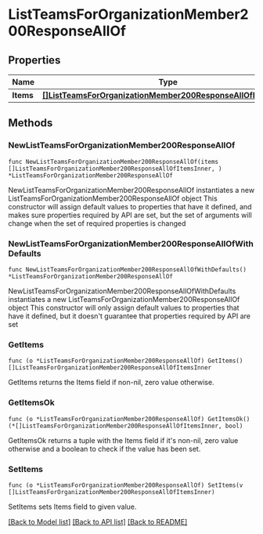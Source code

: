 # ListTeamsForOrganizationMember200ResponseAllOf

## Properties

Name | Type | Description | Notes
------------ | ------------- | ------------- | -------------
**Items** | [**[]ListTeamsForOrganizationMember200ResponseAllOfItemsInner**](ListTeamsForOrganizationMember200ResponseAllOfItemsInner.md) |  | 

## Methods

### NewListTeamsForOrganizationMember200ResponseAllOf

`func NewListTeamsForOrganizationMember200ResponseAllOf(items []ListTeamsForOrganizationMember200ResponseAllOfItemsInner, ) *ListTeamsForOrganizationMember200ResponseAllOf`

NewListTeamsForOrganizationMember200ResponseAllOf instantiates a new ListTeamsForOrganizationMember200ResponseAllOf object
This constructor will assign default values to properties that have it defined,
and makes sure properties required by API are set, but the set of arguments
will change when the set of required properties is changed

### NewListTeamsForOrganizationMember200ResponseAllOfWithDefaults

`func NewListTeamsForOrganizationMember200ResponseAllOfWithDefaults() *ListTeamsForOrganizationMember200ResponseAllOf`

NewListTeamsForOrganizationMember200ResponseAllOfWithDefaults instantiates a new ListTeamsForOrganizationMember200ResponseAllOf object
This constructor will only assign default values to properties that have it defined,
but it doesn't guarantee that properties required by API are set

### GetItems

`func (o *ListTeamsForOrganizationMember200ResponseAllOf) GetItems() []ListTeamsForOrganizationMember200ResponseAllOfItemsInner`

GetItems returns the Items field if non-nil, zero value otherwise.

### GetItemsOk

`func (o *ListTeamsForOrganizationMember200ResponseAllOf) GetItemsOk() (*[]ListTeamsForOrganizationMember200ResponseAllOfItemsInner, bool)`

GetItemsOk returns a tuple with the Items field if it's non-nil, zero value otherwise
and a boolean to check if the value has been set.

### SetItems

`func (o *ListTeamsForOrganizationMember200ResponseAllOf) SetItems(v []ListTeamsForOrganizationMember200ResponseAllOfItemsInner)`

SetItems sets Items field to given value.



[[Back to Model list]](../README.md#documentation-for-models) [[Back to API list]](../README.md#documentation-for-api-endpoints) [[Back to README]](../README.md)


